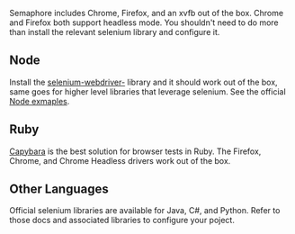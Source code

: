 Semaphore includes Chrome, Firefox, and an xvfb out of the box. Chrome
and Firefox both support headless mode. You shouldn't need to do more
than install the relevant selenium library and configure it.

## Node

Install the
[selenium-webdriver-](https://www.npmjs.com/package/selenium-webdriver)
library and it should work out of the box, same goes for higher level
libraries that leverage selenium. See the official [Node
exmaples](https://github.com/SeleniumHQ/selenium/tree/master/javascript/node/selenium-webdriver/example).

## Ruby

[Capybara](http://teamcapybara.github.io/capybara) is the best
solution for browser tests in Ruby. The Firefox, Chrome, and Chrome
Headless drivers work out of the box.

## Other Languages

Official selenium libraries are available for Java, C#, and Python.
Refer to those docs and associated libraries to configure your poject.
